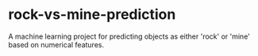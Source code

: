 # rock-vs-mine-prediction
A machine learning project for predicting objects as either 'rock' or 'mine' based on numerical features.

